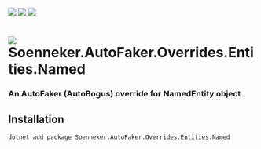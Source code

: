 ﻿[![](https://img.shields.io/nuget/v/soenneker.autofaker.overrides.entities.named.svg?style=for-the-badge)](https://www.nuget.org/packages/soenneker.autofaker.overrides.entities.named/)
[![](https://img.shields.io/github/actions/workflow/status/soenneker/soenneker.autofaker.overrides.entities.named/publish-package.yml?style=for-the-badge)](https://github.com/soenneker/soenneker.autofaker.overrides.entities.named/actions/workflows/publish-package.yml)
[![](https://img.shields.io/nuget/dt/soenneker.autofaker.overrides.entities.named.svg?style=for-the-badge)](https://www.nuget.org/packages/soenneker.autofaker.overrides.entities.named/)

# ![](https://user-images.githubusercontent.com/4441470/224455560-91ed3ee7-f510-4041-a8d2-3fc093025112.png) Soenneker.AutoFaker.Overrides.Entities.Named
### An AutoFaker (AutoBogus) override for NamedEntity object

## Installation

```
dotnet add package Soenneker.AutoFaker.Overrides.Entities.Named
```
